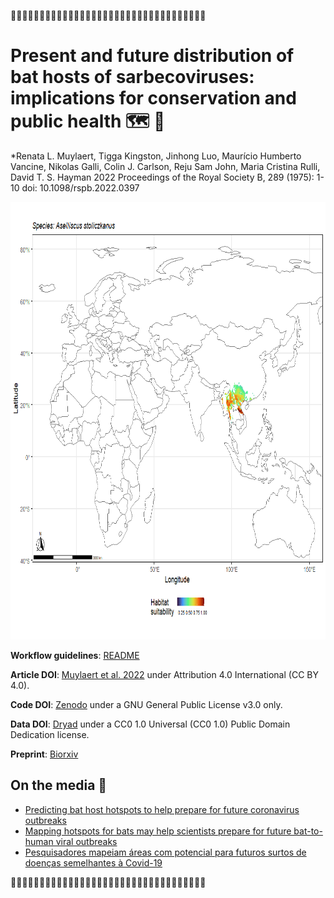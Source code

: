:bat::bat::bat::bat::bat::bat::bat::bat::bat::bat::bat::bat::bat::bat::bat::bat::bat::bat::bat::bat::bat::bat::bat::bat::bat::bat::bat::bat::bat::bat::bat::bat::bat::bat:

# Present and future distribution of bat hosts of sarbecoviruses: implications for conservation and public health :world_map: :bat:

*Renata L. Muylaert, Tigga Kingston, Jinhong Luo, Maurício Humberto Vancine, Nikolas Galli, Colin J. Carlson, Reju Sam John, Maria Cristina Rulli, David T. S. Hayman
2022 Proceedings of the Royal Society B, 289 (1975): 1-10 doi: 10.1098/rspb.2022.0397

<img src="https://github.com/renatamuy/dynamic/blob/main/anim_intersected.gif" width="800" height="700" />

**Workflow guidelines**: [README](https://github.com/renatamuy/dynamic/blob/main/distribution_models/README.md)

**Article DOI**: [Muylaert et al. 2022](https://doi.org/10.1098/rspb.2022.0397) under Attribution 4.0 International (CC BY 4.0).

**Code DOI**: [Zenodo](https://doi.org/10.5281/zenodo.6499765) under a GNU General Public License v3.0 only.

**Data DOI**: [Dryad](https://doi.org/10.5061/dryad.m63xsj440) under a CC0 1.0 Universal (CC0 1.0) Public Domain Dedication license.

**Preprint**: [Biorxiv](https://www.biorxiv.org/content/10.1101/2021.12.09.471691v1)

## On the media :newspaper:

- [Predicting bat host hotspots to help prepare for future coronavirus outbreaks](https://phys.org/news/2022-05-host-hotspots-future-coronavirus-outbreaks.html)
- [Mapping hotspots for bats may help scientists prepare for future bat-to-human viral outbreaks](https://www.massey.ac.nz/about/news/mapping-hotspots-for-bats-may-help-scientists-prepare-for-future-bat-to-human-viral-outbreaks/)
- [Pesquisadores mapeiam áreas com potencial para futuros surtos de doenças semelhantes à Covid-19](https://jornal.unesp.br/2022/06/23/pesquisadores-mapeiam-areas-com-potencial-para-futuros-surtos-de-doencas-semelhantes-a-covid-19/)

:bat::bat::bat::bat::bat::bat::bat::bat::bat::bat::bat::bat::bat::bat::bat::bat::bat::bat::bat::bat::bat::bat::bat::bat::bat::bat::bat::bat::bat::bat::bat::bat::bat::bat:
